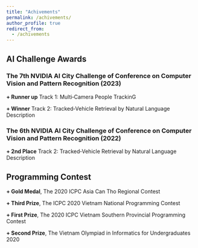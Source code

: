 ```yaml
---
title: "Achivements"
permalink: /achivements/
author_profile: true
redirect_from:
  - /achivements
---
```


<div class="text-justify">
<h2> AI Challenge Awards</h2>

<div class="cvhonor">
    <h3>The 7th NVIDIA AI City Challenge of Conference on Computer Vision and Pattern Recognition (2023)</h3>
    <p><strong>+ Runner up</strong> Track 1: Multi‑Camera People TrackinG</p>
    <p><strong>+ Winner</strong> Track 2: Tracked‑Vehicle Retrieval by Natural Language Description</p>
    <h3>The 6th NVIDIA AI City Challenge of Conference on Computer Vision and Pattern Recognition (2022)</h3>
    <p><strong>+ 2nd Place</strong> Track 2: Tracked‑Vehicle Retrieval by Natural Language Description</p>
</div>

<div class="text-justify">

<h2> Programming Contest</h2>
<p><strong>+ Gold Medal</strong>, The 2020 ICPC Asia Can Tho Regional Contest</p>
<p><strong>+ Third Prize</strong>, The ICPC 2020 Vietnam National Programming Contest</p>
<p><strong>+ First Prize</strong>, The 2020 ICPC Vietnam Southern Provincial Programming Contest</p>
<p><strong>+ Second Prize</strong>, The Vietnam Olympiad in Informatics for Undergraduates 2020</p>



<style>
    .text-justify section p {
        display: flex;
        align-items: center;
        margin-bottom: 0.5em; /* Adjust the spacing as needed */
    }

    .text-justify section p::before {
        content: "\2022"; /* Unicode character for a bullet point (dot) */
        font-size: 1.5em; /* Adjust the font size as needed */
        margin-right: 0.5em; /* Adjust the spacing between the dot and the text */
    }
</style>
